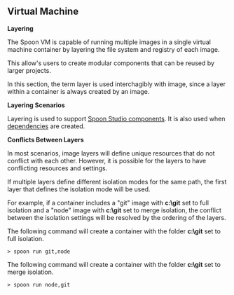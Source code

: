 ## Virtual Machine

**Layering**

The Spoon VM is capable of running multiple images in a single virtual machine container by layering the file system and registry of each image.

This allow's users to create modular components that can be reused by larger projects. 

In this section, the term layer is used interchagibly with image, since a layer within a container is always created by an image.

**Layering Scenarios**

Layering is used to support [Spoon Studio components](/docs/reference/spoon-studio#runtimes-and-components). It is also used when [dependencies](/docs/reference/dependencies) are created.

**Conflicts Between Layers**

In most scenarios, image layers will define unique resources that do not conflict with each other. However, it is possible for the layers to have conflicting resources and settings.

If multiple layers define different isolation modes for the same path, the first layer that defines the isolation mode will be used. 

For example, if a container includes a "git" image with **c:\git** set to full isolation and a "node" image with **c:\git** set to merge isolation, the conflict between the isolation settings will be resolved by the ordering of the layers.

The following command will create a container with the folder **c:\git** set to full isolation.

```
> spoon run git,node
```

The following command will create a container with the folder **c:\git** set to merge isolation.

```
> spoon run node,git
```